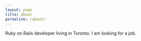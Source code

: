 ```yaml
---
layout: page
title: About
permalink: /about/
---
```


Ruby on Rails developer living in Toronto. I am looking for a job.